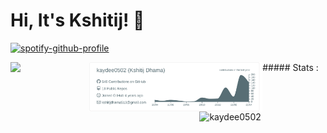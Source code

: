 # Hi, It's Kshitij! 👋 



[![spotify-github-profile](https://spotify-github-profile.vercel.app/api/view?uid=d959qjhaokwzq1mjnq9rxrqvm&cover_image=true&theme=default)](https://spotify-github-profile.vercel.app/api/view?uid=d959qjhaokwzq1mjnq9rxrqvm&redirect=true)

<img src="https://spotify-github-profile.vercel.app/api/view?uid=d959qjhaokwzq1mjnq9rxrqvm&cover_image=true&theme=default" width = "25%" align="left">
<!-- [![KayDee's github stats](https://github-readme-stats.vercel.app/api?username=kaydee0502&count_private=true&show_icons=true&theme=cobalt)](https://github.com/kaydee0502/github-readme-stats) -->
##### Stats :



<img src="https://raw.githubusercontent.com/kaydee0502/kaydee0502/v2/profile-summary-card-output/default/0-profile-details.svg" width = "55%" align="left">
<img src="https://github-readme-streak-stats.herokuapp.com/?user=kaydee0502&" alt="kaydee0502" align ="right" width = "40%" height = "-10%" />


<!--![LOL](https://kaggle-summary-card.herokuapp.com/api?user=japandata509&extend)-->
<!--
**kaydee0502/kaydee0502** is a ✨ _special_ ✨ repository because its `README.md` (this file) appears on your GitHub profile.

Here are some ideas to get you started:

- 🔭 I’m currently working on ...
- 🌱 I’m currently learning ...
- 👯 I’m looking to collaborate on ...
- 🤔 I’m looking for help with ...
- 💬 Ask me about ...
- 📫 How to reach me: ...
- 😄 Pronouns: ...
- ⚡ Fun fact: ...
-->
